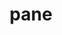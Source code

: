 ---
category: 4-letters
denotation: null
name: pane
reference_link: https://www.etymonline.com/word/pane
root_language: null
root_name: null
title: pane
type: free
word_sums:
- respelling: pane
  sum: 'Pane + '
---